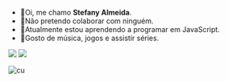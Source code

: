 - :kiss:Oi, me chamo **Stefany Almeida**.
- :ribbon:Não pretendo colaborar com ninguém.
- :kiss:Atualmente estou aprendendo a programar em JavaScript.
- :ribbon:Gosto de música, jogos e assistir séries.

 <img src="https://img.shields.io/badge/Scratch-4D97FF?style=for-the-badge&logo=Scratch&logoColor=white" />   
<img src="https://img.shields.io/badge/JavaScript-323330?style=for-the-badge&logo=javascript&logoColor=F7DF1E" />

![cu](https://i.gifer.com/origin/1c/1c29154636f73295ad5fe84068c7a180.gif)
<!---
 

ste-almeida/ste-almeida is a ✨ special ✨ repository because its `README.md` (this file) appears on your GitHub profile.
You can click the Preview link to take a look at your changes.
--->
